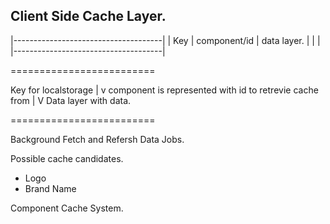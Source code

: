 ## Client Side Cache Layer. 


|-------------------------------------|
| Key | component/id |  data layer.   |
|                                     |
|-------------------------------------|

=========================

Key for localstorage
       |
       v
component is represented with id to retrevie cache from
       |
       V
Data layer with data. 

=========================

Background Fetch and Refersh Data Jobs.

Possible cache candidates.

- Logo
- Brand Name



Component Cache System. 

